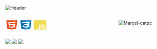 ![Header](./your-header-image-name.png)

<!--<p align="center"> 
  Visitors count<br>
  <img src="https://profile-counter.glitch.me/marceldantas/count.svg" />
</p>
-->

<!-- <div>
  <a href="https://github.com/marceldantas">
  <img height="155em" src="https://github-readme-stats.vercel.app/api?username=marceldantas&show_icons=true&theme=radical&include_all_commits=true&count_private=true"/>
  <img height="155em"  src="https://github-readme-stats.vercel.app/api/top-langs/?username=marceldantas&layout=compact&langs_count=7&theme=radical"/>
</div> -->
  
<div style="display: inline_block"><br>
  <img align="center" alt="Marcel-HTML" height="30" width="40" src="https://raw.githubusercontent.com/devicons/devicon/master/icons/html5/html5-original.svg">
  <img align="center" alt="Marcel-CSS"  height="30" width="40" src="https://raw.githubusercontent.com/devicons/devicon/master/icons/css3/css3-original.svg">
  <img align="center" alt="Marcel-Js"   height="30" width="40" src="https://raw.githubusercontent.com/devicons/devicon/master/icons/javascript/javascript-plain.svg">
  <img align="right" alt="Marcel-catpc" height="150" width="150" src="https://img.ibxk.com.br/2017/09/06/um-gato-sentado-numa-mesa-06190649012479.gif">
</div>
    
##
 
<div>
 <a href="https://discord.gg/marceldantas#6068" target="_blank"><img src="https://img.shields.io/badge/Discord-7289DA?style=for-the-badge&logo=discord&logoColor=white" target="_blank"></a> 
  <a href = "mailto:allefmarcel.dev@gmail.com"><img src="https://img.shields.io/badge/-Gmail-%23333?style=for-the-badge&logo=gmail&logoColor=white" target="_blank"></a>
  <a href="https://www.linkedin.com/in/dantas-marcel" target="_blank"><img src="https://img.shields.io/badge/-LinkedIn-%230077B5?style=for-the-badge&logo=linkedin&logoColor=white" target="_blank"></a> 
</div>

